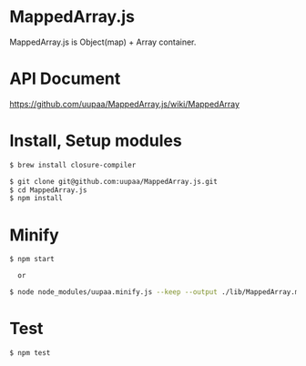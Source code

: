 MappedArray.js
=======

MappedArray.js is Object(map) + Array container.

# API Document

https://github.com/uupaa/MappedArray.js/wiki/MappedArray

# Install, Setup modules

```sh
$ brew install closure-compiler

$ git clone git@github.com:uupaa/MappedArray.js.git
$ cd MappedArray.js
$ npm install
```

# Minify

```sh
$ npm start

  or

$ node node_modules/uupaa.minify.js --keep --output ./lib/MappedArray.min.js ./lib/MappedArray.js
```

# Test

```sh
$ npm test
```

